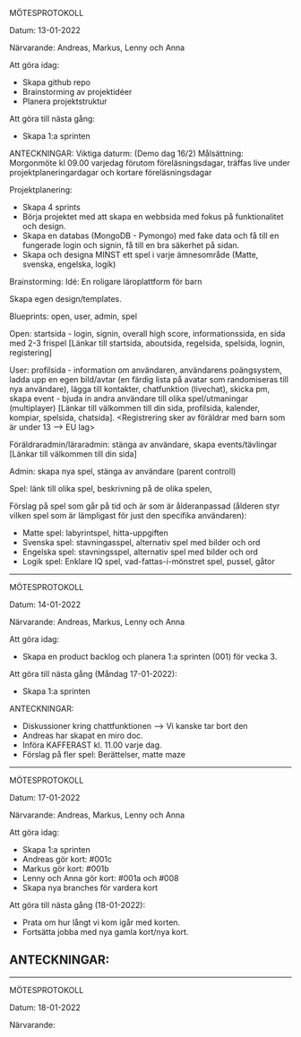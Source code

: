 MÖTESPROTOKOLL

Datum: 13-01-2022

Närvarande: Andreas, Markus, Lenny och Anna

Att göra idag:
- Skapa github repo
- Brainstorming av projektidéer
- Planera projektstruktur

Att göra till nästa gång:
- Skapa 1:a sprinten


ANTECKNINGAR:
Viktiga daturm: (Demo dag 16/2)
Målsättning: Morgonmöte kl 09.00 varjedag förutom föreläsningsdagar, träffas live under projektplaneringardagar och kortare föreläsningsdagar


Projektplanering:
- Skapa 4 sprints 
- Börja projektet med att skapa en webbsida med fokus på funktionalitet och design.
- Skapa en databas (MongoDB - Pymongo) med fake data och få till en fungerade login och signin, få till en bra säkerhet på sidan.
- Skapa och designa MINST ett spel i varje ämnesområde (Matte, svenska, engelska, logik)



Brainstorming:
Idé: En roligare läroplattform för barn

Skapa egen design/templates.

Blueprints: open, user, admin, spel

Open: startsida - login, signin, overall high score, informationssida, en sida med 2-3 frispel [Länkar till startsida, aboutsida, regelsida, spelsida, lognin, registering]

User: profilsida - information om användaren, användarens poängsystem, ladda upp en egen bild/avtar (en färdig lista på avatar som randomiseras till nya användare), lägga till kontakter, chatfunktion (livechat), skicka pm, skapa event - bjuda in andra användare till olika spel/utmaningar (multiplayer) [Länkar till välkommen till din sida, profilsida, kalender, kompiar, spelsida, chatsida].
<Registrering sker av föräldrar med barn som är under 13 --> EU lag> 

Föräldraradmin/läraradmin: stänga av användare, skapa events/tävlingar [Länkar till välkommen till din sida]

Admin: skapa nya spel, stänga av användare (parent controll)

Spel: länk till olika spel, beskrivning på de olika spelen,

Förslag på spel som går på tid och är som är ålderanpassad (ålderen styr vilken spel som är lämpligast för just den specifika användaren):
- Matte spel: labyrintspel, hitta-uppgiften 
- Svenska spel: stavningasspel, alternativ spel med bilder och ord
- Engelska spel: stavningsspel, alternativ spel med bilder och ord
- Logik spel: Enklare IQ spel, vad-fattas-i-mönstret spel, pussel, gåtor

_______________________________________________________________________________________________________________________________________________________________________

MÖTESPROTOKOLL

Datum: 14-01-2022

Närvarande: Andreas, Markus, Lenny och Anna

Att göra idag:
- Skapa en product backlog och planera 1:a sprinten (001) för vecka 3.

Att göra till nästa gång (Måndag 17-01-2022):
- Skapa 1:a sprinten


ANTECKNINGAR:

- Diskussioner kring chattfunktionen --> Vi kanske tar bort den
- Andreas har skapat en miro doc.
- Införa KAFFERAST kl. 11.00 varje dag.
- Förslag på fler spel: Berättelser, matte maze
_______________________________________________________________________________________________________________________________________________________________________

MÖTESPROTOKOLL

Datum: 17-01-2022

Närvarande: Andreas, Markus, Lenny och Anna

Att göra idag:
- Skapa 1:a sprinten
- Andreas gör kort: #001c
- Markus gör kort: #001b
- Lenny och Anna gör kort: #001a och #008
- Skapa nya branches för vardera kort

Att göra till nästa gång (18-01-2022):
- Prata om hur långt vi kom igår med korten.
- Fortsätta jobba med nya gamla kort/nya kort.


ANTECKNINGAR:
-
_______________________________________________________________________________________________________________________________________________________________________

MÖTESPROTOKOLL

Datum: 18-01-2022

Närvarande: 
